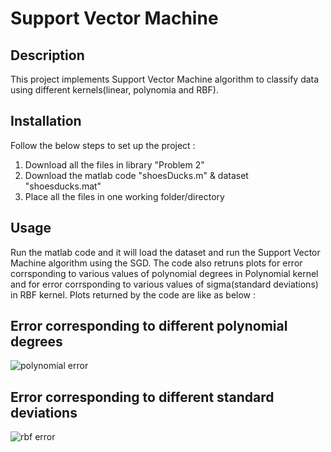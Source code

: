 # Support Vector Machine
## Description
This project implements Support Vector Machine algorithm to classify data using different kernels(linear, polynomia and RBF).
## Installation
Follow the below steps to set up the project :
1. Download all the files in library "Problem 2"
2. Download the matlab code "shoesDucks.m" & dataset "shoesducks.mat" 
3. Place all the files in one working folder/directory
## Usage
Run the matlab code and it will load the dataset and run the Support Vector Machine algorithm using the SGD. The code also retruns plots for error corrsponding to various values of polynomial degrees in Polynomial kernel and for error corrsponding to various values of sigma(standard deviations) in RBF kernel. Plots returned by the code are like as below :

<h2> Error corresponding to different polynomial degrees </h2>

![polynomial error](https://user-images.githubusercontent.com/43897597/49333646-993fef80-f590-11e8-865c-430b4e53648e.jpg)

<h2> Error corresponding to different standard deviations </h2>

![rbf error](https://user-images.githubusercontent.com/43897597/49333650-9c3ae000-f590-11e8-86c8-200f3fd0bad7.jpg)

